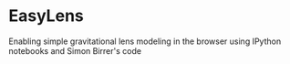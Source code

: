 # EasyLens
Enabling simple gravitational lens modeling in the browser using IPython notebooks and Simon Birrer's code
